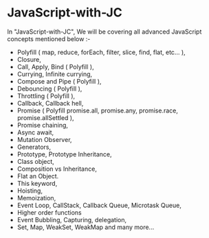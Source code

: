 # JavaScript-with-JC
In "JavaScript-with-JC", We will be covering all advanced JavaScript concepts mentioned below :-
* Polyfill ( map, reduce, forEach, filter, slice, find, flat, etc... ),
* Closure,
* Call, Apply, Bind ( Polyfill ),
* Currying, Infinite currying,
* Compose and Pipe ( Polyfill ),
* Debouncing ( Polyfill ),
* Throttling ( Polyfill ),
* Callback, Callback hell, 
* Promise ( Polyfill promise.all, promise.any, promise.race, promise.allSettled ), 
* Promise chaining, 
* Async await, 
* Mutation Observer,
* Generators, 
* Prototype, Prototype Inheritance,
* Class object,
* Composition vs Inheritance,
* Flat an Object.
* This keyword,
* Hoisting,
* Memoization,
* Event Loop, CallStack, Callback Queue, Microtask Queue,
* Higher order functions
* Event Bubbling, Capturing, delegation,
* Set, Map, WeakSet, WeakMap and many more...
